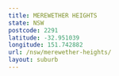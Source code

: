```yaml
---
title: MEREWETHER HEIGHTS
state: NSW
postcode: 2291
latitude: -32.951039
longitude: 151.742882
url: /nsw/merewether-heights/
layout: suburb
---
```

